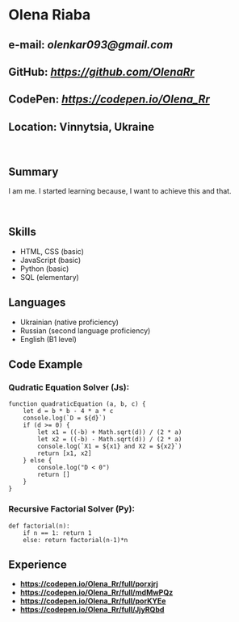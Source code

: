 # Olena Riaba

## e-mail: _olenkar093@gmail.com_
## GitHub: _https://github.com/OlenaRr_
## CodePen: _https://codepen.io/Olena_Rr_
## Location: Vinnytsia, Ukraine

<br>

## Summary 
<p>I am me. I started learning because, I want to achieve this and that.</p>
<br> 

## Skills
* HTML, CSS (basic)
* JavaScript (basic)
* Python (basic)
* SQL (elementary)

## Languages
* Ukrainian (native proficiency)
* Russian (second language proficiency)
* English (B1 level)

## Code Example
### Qudratic Equation Solver (Js):
```
function quadraticEquation (a, b, c) {
	let d = b * b - 4 * a * c
	console.log(`D = ${d}`)
	if (d >= 0) {
		let x1 = ((-b) + Math.sqrt(d)) / (2 * a)
		let x2 = ((-b) - Math.sqrt(d)) / (2 * a)
		console.log(`X1 = ${x1} and X2 = ${x2}`)
		return [x1, x2]
	} else {
		console.log("D < 0")
		return []
	}
}
```
### Recursive Factorial Solver (Py):
```
def factorial(n):
	if n == 1: return 1
	else: return factorial(n-1)*n
```


## Experience
* __https://codepen.io/Olena_Rr/full/porxjrj__
* __https://codepen.io/Olena_Rr/full/mdMwPQz__
* __https://codepen.io/Olena_Rr/full/porKYEe__
* __https://codepen.io/Olena_Rr/full/JjyRQbd__




